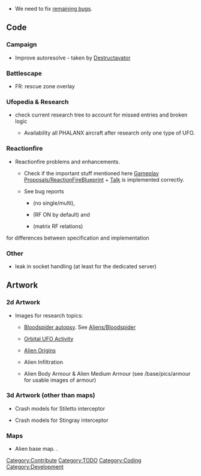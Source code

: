 - We need to fix [remaining bugs](Talk:TODO/2.4 "wikilink").

## Code

### Campaign

- Improve autoresolve - taken by
  [Destructavator](user:Destructavator "wikilink")

### Battlescape

- FR: rescue zone overlay

### Ufopedia & Research

- check current research tree to account for missed entries and broken
  logic

  - Availability all PHALANX aircraft after research only one type of
    UFO.

### Reactionfire

- Reactionfire problems and enhancements.

  - Check if the important stuff mentioned here [Gameplay
    Proposals/ReactionFireBlueprint](Gameplay_Proposals/ReactionFireBlueprint "wikilink") +
    [Talk](Talk:Gameplay_Proposals/ReactionFireBlueprint "wikilink") is
    implemented correctly.

  - See bug reports
    -  (no single/multi),

    -  (RF ON by default) and

    -  (matrix RF relations)

for differences between specification and implementation

### Other

- leak in socket handling (at least for the dedicated server)

## Artwork

### 2d Artwork

- Images for research topics:
  - [Bloodspider
    autopsy](Translation:Bloodspider_autopsy_txt/en "wikilink"). See
    [Aliens/Bloodspider](Aliens/Bloodspider "wikilink")

  - [Orbital UFO
    Activity](Translation:Orbital_ufo_activity_txt/en "wikilink")

  - [Alien Origins](Translation:Alien_origins_txt/en "wikilink")

  - Alien Infiltration

  - Alien Body Armour & Alien Medium Armour (see /base/pics/armour for
    usable images of armour)

### 3d Artwork (other than maps)

- Crash models for Stiletto interceptor

- Crash models for Stingray interceptor

### Maps

- Alien base map. .

[Category:Contribute](Category:Contribute "wikilink")
[Category:TODO](Category:TODO "wikilink")
[Category:Coding](Category:Coding "wikilink")
[Category:Development](Category:Development "wikilink")